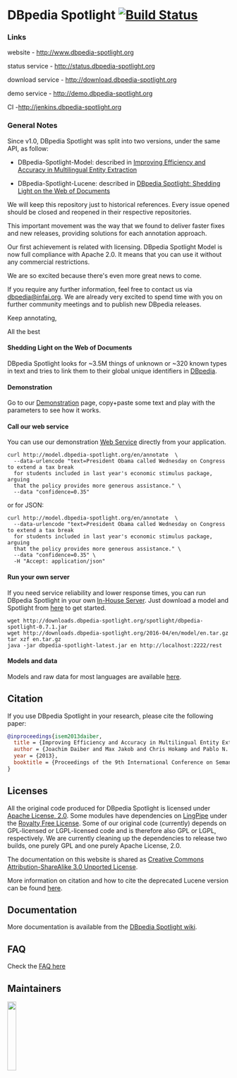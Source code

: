 # DBpedia Spotlight [![Build Status](https://secure.travis-ci.org/dbpedia-spotlight/dbpedia-spotlight.png?branch=master)](http://travis-ci.org/dbpedia-spotlight/dbpedia-spotlight)


### Links

website - http://www.dbpedia-spotlight.org

status service	- http://status.dbpedia-spotlight.org

download service - http://download.dbpedia-spotlight.org

demo service - http://demo.dbpedia-spotlight.org

CI -http://jenkins.dbpedia-spotlight.org



### General Notes

Since v1.0, DBpedia Spotlight was split into two versions, under the same API,  as follow:

  - DBpedia-Spotlight-Model: described in [Improving Efficiency and Accuracy in Multilingual Entity Extraction](http://jodaiber.de/doc/entity.pdf)

  - DBpedia-Spotlight-Lucene: described in [DBpedia Spotlight: Shedding Light on the Web of Documents](http://www.dbpedia-spotlight.org/docs/spotlight.pdf)
  
We will keep this repository just to historical references. Every issue opened should be closed and reopened in their respective repositories.

This important movement was the way that we found to deliver faster fixes and new releases, providing solutions for each annotation approach.

Our first achievement is related with licensing. DBpedia Spotlight Model is now full compliance with Apache 2.0. It means that you can use it without any commercial restrictions.

We are so excited because there's even more great news to come.

If you require any further information, feel free to contact us via dbpedia@infai.org. We are already very excited to spend time with you on further community meetings and to publish new DBpedia releases.

Keep annotating,

All the best




#### Shedding Light on the Web of Documents

DBpedia Spotlight looks for ~3.5M things of unknown or ~320 known types in text and tries to link them to their global unique identifiers in [DBpedia](http://dbpedia.org). 

#### Demonstration

Go to our [Demonstration](http://dbpedia-spotlight.github.io/demo/) page, copy+paste some text and play with the parameters to see how it works.

#### Call our web service

You can use our demonstration [Web Service](http://github.com/dbpedia-spotlight/dbpedia-spotlight/wiki/Web-service) directly from your application.

    curl http://model.dbpedia-spotlight.org/en/annotate  \
      --data-urlencode "text=President Obama called Wednesday on Congress to extend a tax break
      for students included in last year's economic stimulus package, arguing
      that the policy provides more generous assistance." \
      --data "confidence=0.35"

or for JSON:

    curl http://model.dbpedia-spotlight.org/en/annotate  \
      --data-urlencode "text=President Obama called Wednesday on Congress to extend a tax break
      for students included in last year's economic stimulus package, arguing
      that the policy provides more generous assistance." \
      --data "confidence=0.35" \
      -H "Accept: application/json"

#### Run your own server

If you need service reliability and lower response times, you can run DBpedia Spotlight in your own [In-House Server](https://github.com/dbpedia-spotlight/dbpedia-spotlight/wiki/Installation). Just download a model and Spotlight from [here](http://model.dbpedia-spotlight.org) to get started.

    wget http://downloads.dbpedia-spotlight.org/spotlight/dbpedia-spotlight-0.7.1.jar
    wget http://downloads.dbpedia-spotlight.org/2016-04/en/model/en.tar.gz
    tar xzf en.tar.gz
    java -jar dbpedia-spotlight-latest.jar en http://localhost:2222/rest

#### Models and data

Models and raw data for most languages are available [here](http://model.dbpedia-spotlight.org).

## Citation

If you use DBpedia Spotlight in your research, please cite the following paper:

```bibtex
@inproceedings{isem2013daiber,
  title = {Improving Efficiency and Accuracy in Multilingual Entity Extraction},
  author = {Joachim Daiber and Max Jakob and Chris Hokamp and Pablo N. Mendes},
  year = {2013},
  booktitle = {Proceedings of the 9th International Conference on Semantic Systems (I-Semantics)}
}
```


## Licenses

All the original code produced for DBpedia Spotlight is licensed under  [Apache License, 2.0](http://www.apache.org/licenses/LICENSE-2.0.html). Some modules have dependencies on [LingPipe](http://alias-i.com/lingpipe/) under the [Royalty Free License](http://alias-i.com/lingpipe/licenses/lingpipe-license-1.txt). Some of our original code (currently) depends on GPL-licensed or LGPL-licensed code and is therefore also GPL or LGPL, respectively. We are currently cleaning up the dependencies to release two builds, one purely GPL and one purely Apache License, 2.0.

The documentation on this website is shared as [Creative Commons Attribution-ShareAlike 3.0 Unported License](http://en.wikipedia.org/wiki/Wikipedia:Text_of_Creative_Commons_Attribution-ShareAlike_3.0_Unported_License).


More information on citation and how to cite the deprecated Lucene version can be found [here](http://www.dbpedia-spotlight.org/publications).

## Documentation

More documentation is available from the [DBpedia Spotlight wiki](https://github.com/dbpedia-spotlight/dbpedia-spotlight/wiki).

## FAQ

Check the [FAQ here](https://github.com/dbpedia-spotlight/dbpedia-spotlight/wiki/faq) 


## Maintainers

<a href="http://infai.org"><img src="http://infai.org/de/Presse/Logos/files?get=infai_logo_en_rgb_300dpi.jpg" align="left" height="20%" width="20%" ></a>
